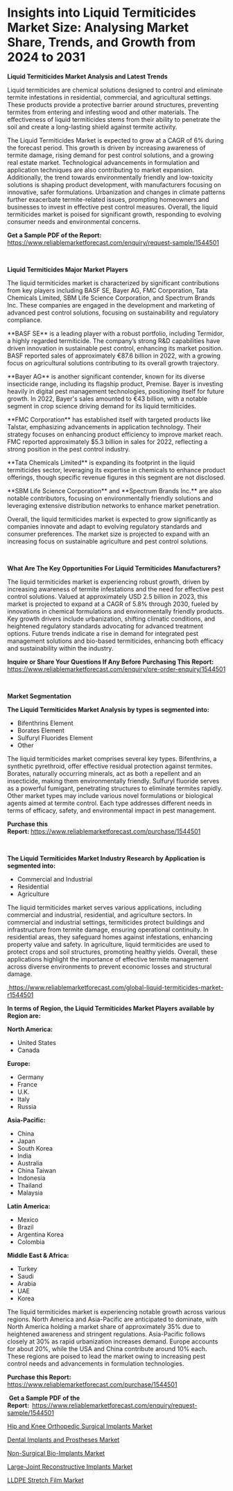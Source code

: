 <p><h1>Insights into Liquid Termiticides Market Size: Analysing Market Share, Trends, and Growth from 2024 to 2031</h1></p><p><strong>Liquid Termiticides Market Analysis and Latest Trends</strong></p>
<p><p>Liquid termiticides are chemical solutions designed to control and eliminate termite infestations in residential, commercial, and agricultural settings. These products provide a protective barrier around structures, preventing termites from entering and infesting wood and other materials. The effectiveness of liquid termiticides stems from their ability to penetrate the soil and create a long-lasting shield against termite activity.</p><p>The Liquid Termiticides Market is expected to grow at a CAGR of 6% during the forecast period. This growth is driven by increasing awareness of termite damage, rising demand for pest control solutions, and a growing real estate market. Technological advancements in formulation and application techniques are also contributing to market expansion. Additionally, the trend towards environmentally friendly and low-toxicity solutions is shaping product development, with manufacturers focusing on innovative, safer formulations. Urbanization and changes in climate patterns further exacerbate termite-related issues, prompting homeowners and businesses to invest in effective pest control measures. Overall, the liquid termiticides market is poised for significant growth, responding to evolving consumer needs and environmental concerns.</p></p>
<p><strong>Get a Sample PDF of the Report:&nbsp;</strong> <a href="https://www.reliablemarketforecast.com/enquiry/request-sample/1544501?utm_campaign=1144&utm_medium=2&utm_source=Github&utm_content=ia&utm_term=08112024&utm_id=liquid-termiticides">https://www.reliablemarketforecast.com/enquiry/request-sample/1544501</a></p>
<p>&nbsp;</p>
<p><strong>Liquid Termiticides Major Market Players</strong></p>
<p><p>The liquid termiticides market is characterized by significant contributions from key players including BASF SE, Bayer AG, FMC Corporation, Tata Chemicals Limited, SBM Life Science Corporation, and Spectrum Brands Inc. These companies are engaged in the development and marketing of advanced pest control solutions, focusing on sustainability and regulatory compliance.</p><p>**BASF SE** is a leading player with a robust portfolio, including Termidor, a highly regarded termiticide. The company’s strong R&D capabilities have driven innovation in sustainable pest control, enhancing its market position. BASF reported sales of approximately €87.6 billion in 2022, with a growing focus on agricultural solutions contributing to its overall growth trajectory.</p><p>**Bayer AG** is another significant contender, known for its diverse insecticide range, including its flagship product, Premise. Bayer is investing heavily in digital pest management technologies, positioning itself for future growth. In 2022, Bayer's sales amounted to €43 billion, with a notable segment in crop science driving demand for its liquid termiticides.</p><p>**FMC Corporation** has established itself with targeted products like Talstar, emphasizing advancements in application technology. Their strategy focuses on enhancing product efficiency to improve market reach. FMC reported approximately $5.3 billion in sales for 2022, reflecting a strong position in the pest control industry.</p><p>**Tata Chemicals Limited** is expanding its footprint in the liquid termiticides sector, leveraging its expertise in chemicals to enhance product offerings, though specific revenue figures in this segment are not disclosed.</p><p>**SBM Life Science Corporation** and **Spectrum Brands Inc.** are also notable contributors, focusing on environmentally friendly solutions and leveraging extensive distribution networks to enhance market penetration. </p><p>Overall, the liquid termiticides market is expected to grow significantly as companies innovate and adapt to evolving regulatory standards and consumer preferences. The market size is projected to expand with an increasing focus on sustainable agriculture and pest control solutions.</p></p>
<p>&nbsp;</p>
<p><strong>What Are The Key Opportunities For Liquid Termiticides Manufacturers?</strong></p>
<p><p>The liquid termiticides market is experiencing robust growth, driven by increasing awareness of termite infestations and the need for effective pest control solutions. Valued at approximately USD 2.5 billion in 2023, this market is projected to expand at a CAGR of 5.8% through 2030, fueled by innovations in chemical formulations and environmentally friendly products. Key growth drivers include urbanization, shifting climatic conditions, and heightened regulatory standards advocating for advanced treatment options. Future trends indicate a rise in demand for integrated pest management solutions and bio-based termiticides, enhancing both efficacy and sustainability within the industry.</p></p>
<p><strong>Inquire or Share Your Questions If Any Before Purchasing This Report:</strong> <a href="https://www.reliablemarketforecast.com/enquiry/pre-order-enquiry/1544501?utm_campaign=1144&utm_medium=2&utm_source=Github&utm_content=ia&utm_term=08112024&utm_id=liquid-termiticides">https://www.reliablemarketforecast.com/enquiry/pre-order-enquiry/1544501</a></p>
<p>&nbsp;</p>
<p><strong>Market Segmentation</strong></p>
<p><strong>The Liquid Termiticides Market Analysis by types is segmented into:</strong></p>
<p><ul><li>Bifenthrins Element</li><li>Borates Element</li><li>Sulfuryl Fluorides Element</li><li>Other</li></ul></p>
<p><p>The liquid termiticides market comprises several key types. Bifenthrins, a synthetic pyrethroid, offer effective residual protection against termites. Borates, naturally occurring minerals, act as both a repellent and an insecticide, making them environmentally friendly. Sulfuryl fluoride serves as a powerful fumigant, penetrating structures to eliminate termites rapidly. Other market types may include various novel formulations or biological agents aimed at termite control. Each type addresses different needs in terms of efficacy, safety, and environmental impact in pest management.</p></p>
<p><strong>Purchase this Report:&nbsp;</strong><a href="https://www.reliablemarketforecast.com/purchase/1544501?utm_campaign=1144&utm_medium=2&utm_source=Github&utm_content=ia&utm_term=08112024&utm_id=liquid-termiticides">https://www.reliablemarketforecast.com/purchase/1544501</a></p>
<p>&nbsp;</p>
<p><strong>The Liquid Termiticides Market Industry Research by Application is segmented into:</strong></p>
<p><ul><li>Commercial and Industrial</li><li>Residential</li><li>Agriculture</li></ul></p>
<p><p>The liquid termiticides market serves various applications, including commercial and industrial, residential, and agriculture sectors. In commercial and industrial settings, termiticides protect buildings and infrastructure from termite damage, ensuring operational continuity. In residential areas, they safeguard homes against infestations, enhancing property value and safety. In agriculture, liquid termiticides are used to protect crops and soil structures, promoting healthy yields. Overall, these applications highlight the importance of effective termite management across diverse environments to prevent economic losses and structural damage.</p></p>
<p><a href="https://www.reliablemarketforecast.com/global-liquid-termiticides-market-r1544501?utm_campaign=1144&utm_medium=2&utm_source=Github&utm_content=ia&utm_term=08112024&utm_id=liquid-termiticides">&nbsp;https://www.reliablemarketforecast.com/global-liquid-termiticides-market-r1544501</a></p>
<p><strong>In terms of Region, the Liquid Termiticides Market Players available by Region are:</strong></p>
<p>
    <p> <strong> North America: </strong>
        <ul>
            <li>United States</li>
            <li>Canada</li>
        </ul>
        </p> 
    <p> <strong> Europe: </strong>
        <ul>
            <li>Germany</li>
            <li>France</li>
            <li>U.K.</li>
            <li>Italy</li>
            <li>Russia</li>
        </ul>
        </p> 
    <p> <strong> Asia-Pacific: </strong>
        <ul>
            <li>China</li>
            <li>Japan</li>
            <li>South Korea</li>
            <li>India</li>
            <li>Australia</li>
            <li>China Taiwan</li>
            <li>Indonesia</li>
            <li>Thailand</li>
            <li>Malaysia</li>
        </ul>
        </p> 
    <p> <strong> Latin America: </strong>
        <ul>
            <li>Mexico</li>
            <li>Brazil</li>
            <li>Argentina Korea</li>
            <li>Colombia</li>
        </ul>
        </p> 
    <p> <strong> Middle East & Africa: </strong>
        <ul>
            <li>Turkey</li>
            <li>Saudi</li>
            <li>Arabia</li>
            <li>UAE</li>
            <li>Korea</li>
        </ul>
    </p>
    </p>
<p><p>The liquid termiticides market is experiencing notable growth across various regions. North America and Asia-Pacific are anticipated to dominate, with North America holding a market share of approximately 35% due to heightened awareness and stringent regulations. Asia-Pacific follows closely at 30% as rapid urbanization increases demand. Europe accounts for about 20%, while the USA and China contribute around 10% each. These regions are poised to lead the market owing to increasing pest control needs and advancements in formulation technologies.</p></p>
<p><strong>Purchase this Report: </strong><a href="https://www.reliablemarketforecast.com/purchase/1544501?utm_campaign=1144&utm_medium=2&utm_source=Github&utm_content=ia&utm_term=08112024&utm_id=liquid-termiticides">https://www.reliablemarketforecast.com/purchase/1544501</a></p>
<p>&nbsp;<strong>Get a Sample PDF of the Report:&nbsp;&nbsp;</strong><a href="https://www.reliablemarketforecast.com/enquiry/request-sample/1544501?utm_campaign=1144&utm_medium=2&utm_source=Github&utm_content=ia&utm_term=08112024&utm_id=liquid-termiticides">https://www.reliablemarketforecast.com/enquiry/request-sample/1544501</a></p>
<p><strong></strong></p>
<p><p><a href="https://issuu.com/reportprime-2/docs/hip-and-knee-orthopedic-surgical-im_f452b04e3cd7fb?utm_campaign=1144&utm_medium=2&utm_source=Github&utm_content=ia&utm_term=08112024&utm_id=liquid-termiticides">Hip and Knee Orthopedic Surgical Implants Market</a></p><p><a href="https://issuu.com/reportprime-2/docs/dental-implants-and-prostheses-mark_0decbb1f0c35e6?utm_campaign=1144&utm_medium=2&utm_source=Github&utm_content=ia&utm_term=08112024&utm_id=liquid-termiticides">Dental Implants and Prostheses Market</a></p><p><a href="https://issuu.com/reportprime-2/docs/non-surgical-bio-implants-market-si_6e4c9504437f0a?utm_campaign=1144&utm_medium=2&utm_source=Github&utm_content=ia&utm_term=08112024&utm_id=liquid-termiticides">Non-Surgical Bio-Implants Market</a></p><p><a href="https://issuu.com/reportprime-2/docs/large-joint-reconstructive-implants_8c83de6d0c3e32?utm_campaign=1144&utm_medium=2&utm_source=Github&utm_content=ia&utm_term=08112024&utm_id=liquid-termiticides">Large-Joint Reconstructive Implants Market</a></p><p><a href="https://github.com/mabutironaldo/Market-Research-Report-List-6/blob/main/lldpe-stretch-film-market.md?utm_campaign=1144&utm_medium=2&utm_source=Github&utm_content=ia&utm_term=08112024&utm_id=liquid-termiticides">LLDPE Stretch Film Market</a></p></p>